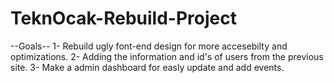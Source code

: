 # TeknOcak-Rebuild-Project

--Goals--
1- Rebuild ugly font-end design for more accesebilty and optimizations.
2- Adding the information and id's of users from the previous site.
3- Make a admin dashboard for easly update and add events.
